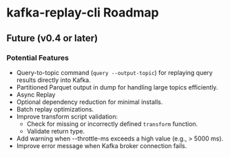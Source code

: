 # kafka-replay-cli Roadmap


## Future (v0.4 or later)

### Potential Features

- Query-to-topic command (`query --output-topic`) for replaying query results directly into Kafka.
- Partitioned Parquet output in dump for handling large topics efficiently.
- Async Replay
- Optional dependency reduction for minimal installs.
- Batch replay optimizations.
- Improve transform script validation:
    - Check for missing or incorrectly defined `transform` function.
    - Validate return type.
- Add warning when --throttle-ms exceeds a high value (e.g., > 5000 ms).
- Improve error message when Kafka broker connection fails.